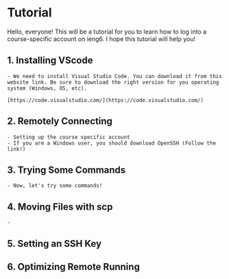 # __Tutorial__

Hello, everyone! This will be a tutorial for you to learn how to log into a course-specific account on ieng6. I hope this tutorial will help you!

## 1. __Installing VScode__

    - We need to install Visual Studio Code. You can download it from this website link. Be sure to download the right version for you operating system (Windows, OS, etc).

    [https://code.visualstudio.com/](https://code.visualstudio.com/) 

## 2. __Remotely Connecting__

    - Setting up the course specific account
    - If you are a Windows user, you should download OpenSSH (Follow the link!) 

## 3. __Trying Some Commands__

    - Now, let's try some commands!

## 4. __Moving Files with scp__

    - 
## 5. __Setting an SSH Key__
## 6. __Optimizing Remote Running__